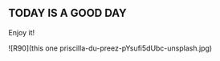 ## TODAY IS A GOOD DAY

Enjoy it!



![R90](this one priscilla-du-preez-pYsufi5dUbc-unsplash.jpg)












